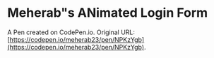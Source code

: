 # Meherab"s ANimated Login Form
A Pen created on CodePen.io. Original URL: [https://codepen.io/meherab23/pen/NPKzYgb](https://codepen.io/meherab23/pen/NPKzYgb).


